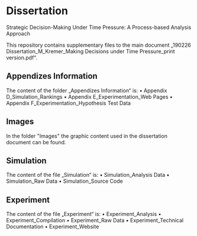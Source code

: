 # Dissertation
Strategic Decision-Making Under Time Pressure: A Process-based Analysis Approach

This repository contains supplementary files to the main document „190226 Dissertation_M_Kremer_Making Decisions under Time Pressure_print version.pdf“.

## Appendizes Information
The content of the folder „Appendizes Information“ is:
•	Appendix D_Simulation_Rankings
•	Appendix E_Experimentation_Web Pages
•	Appendix F_Experimentation_Hypothesis Test Data

## Images
In the folder "Images" the graphic content used in the dissertation document can be found.

## Simulation
The content of the file „Simulation“ is:
•	Simulation_Analysis Data 
•	Simulation_Raw Data
•	Simulation_Source Code 

## Experiment
The content of the file „Experiment“ is:
•	Experiment_Analysis
•	Experiment_Compilation
•	Experiment_Raw Data
•	Experiment_Technical Documentation
•	Experiment_Website
